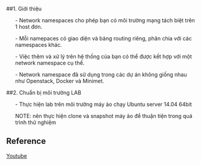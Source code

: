 ﻿##1. Giới thiệu
<ul> - Network namespaces cho phép bạn có môi trường mạng tách biệt trên 1 host đơn. </ul>
<ul> - Mỗi namepaces có giao diện và bảng routing riêng, phân chia với các namespaces khác. </ul>
<ul> - Việc thêm và xử lý trên hệ thống của bạn có thể được kết hợp với một network namespace cụ thể. </ul>
<ul> - Network namespace đã sử dụng trong các dự án không giống nhau như Openstack, Docker và Minimet.</ul>

##2. Chuẩn bị môi trường LAB
<ul> - Thực hiện lab trên môi trường máy ảo chạy Ubuntu server 14.04 64bit </ul>
<ul> NOTE: nên thực hiện clone và snapshot máy ảo để thuận tiện trong quá trình thử nghiệm </ul>


## Reference
[Youtube](https://www.youtube.com/watch?v=_WgUwUf1d34)
